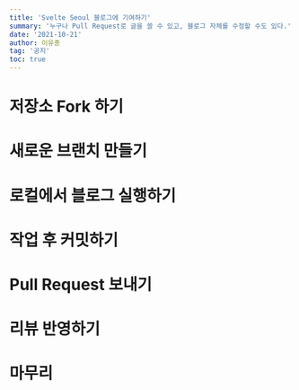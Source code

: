 ```yaml
---
title: 'Svelte Seoul 블로그에 기여하기'
summary: '누구나 Pull Request로 글을 쓸 수 있고, 블로그 자체를 수정할 수도 있다.'
date: '2021-10-21'
author: 이유종
tag: '공지'
toc: true
---
```


# 저장소 Fork 하기
# 새로운 브랜치 만들기
# 로컬에서 블로그 실행하기
# 작업 후 커밋하기
# Pull Request 보내기
# 리뷰 반영하기
# 마무리

